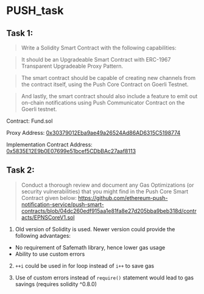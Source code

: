 # PUSH_task

## Task 1:

> Write a Solidity Smart Contract with the following capabilities:

> It should be an Upgradeable Smart Contract with ERC-1967 Transparent Upgradeable Proxy Pattern.

> The smart contract should be capable of creating new channels from the contract itself, using the Push Core Contract on Goerli Testnet.

> And lastly, the smart contract should also include a feature to emit out on-chain notifications using Push Communicator Contract on the Goerli testnet.

Contract: Fund.sol

Proxy Address: [0x30379012Eba9ae49a26524Ad86AD6315C5198774](https://goerli.etherscan.io/address/0x30379012Eba9ae49a26524Ad86AD6315C5198774)

Implementation Contract Address: [0x5835E12E9b0E07699e51bcef5CDbBAc27aaf8113](https://goerli.etherscan.io/address/0x5835e12e9b0e07699e51bcef5cdbbac27aaf8113#code)


## Task 2:
> Conduct a thorough review and document any Gas Optimizations (or security vulnerabilities) that you might find in the Push Core Smart Contract given below: 
> https://github.com/ethereum-push-notification-service/push-smart-contracts/blob/04dc260edf915aa1e81fa8e27d205bba9beb318d/contracts/EPNSCoreV1.sol

1. Old version of Solidity is used. Newer version could provide the following advantages:
  - No requirement of Safemath library, hence lower gas usage
  - Ability to use custom errors
 
2. `++i` could be used in for loop instead of `i++` to save gas

3. Use of custom errors instead of `require()` statement would lead to gas savings (requires solidity ^0.8.0)
